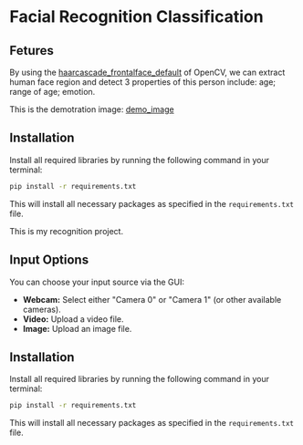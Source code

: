 # Facial Recognition Classification

## Fetures
By using the [haarcascade_frontalface_default](https://github.com/kipr/opencv/blob/master/data/haarcascades/haarcascade_frontalface_default.xml) of OpenCV, we can extract human face region and detect 3 properties of this person include: age; range of age; emotion.

This is the demotration image: [demo_image]('demo_image.png)
## Installation

Install all required libraries by running the following command in your terminal:

```bash
pip install -r requirements.txt
```

This will install all necessary packages as specified in the `requirements.txt` file. 


This is my recognition project. 

## Input Options

You can choose your input source via the GUI:

* **Webcam:**  Select either "Camera 0" or "Camera 1" (or other available cameras).
* **Video:** Upload a video file.
* **Image:** Upload an image file.

## Installation

Install all required libraries by running the following command in your terminal:

```bash
pip install -r requirements.txt
```

This will install all necessary packages as specified in the `requirements.txt` file. 
